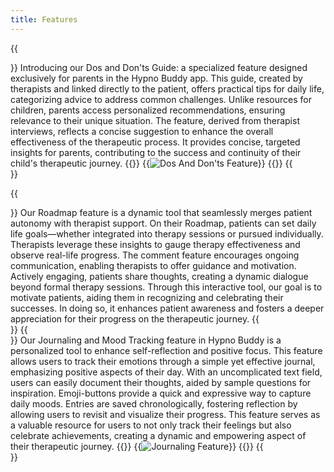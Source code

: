 ```yaml
---
title: Features
---
```


{{<section title="Dos And Don'ts Guide">}}
Introducing our Dos and Don'ts Guide: a specialized feature designed exclusively for parents in the Hypno Buddy app. This guide, created by therapists and linked directly to the patient, offers practical tips for daily life, categorizing advice to address common challenges. Unlike resources for children, parents access personalized recommendations, ensuring relevance to their unique situation. The feature, derived from therapist interviews, reflects a concise suggestion to enhance the overall effectiveness of the therapeutic process. It provides concise, targeted insights for parents, contributing to the success and continuity of their child's therapeutic journey.
{{<gallery>}}
{{<image src="FearOverview.png" alt="Dos And Don'ts Feature" caption="Overview over Dos And Don'ts Categories">}}
{{</gallery>}}
{{</section>}}

{{<section title="Roadmap">}}
Our Roadmap feature is a dynamic tool that seamlessly merges patient autonomy with therapist support. On their Roadmap, patients can set daily life goals—whether integrated into therapy sessions or pursued individually. Therapists leverage these insights to gauge therapy effectiveness and observe real-life progress.
The comment feature encourages ongoing communication, enabling therapists to offer guidance and motivation. Actively engaging, patients share thoughts, creating a dynamic dialogue beyond formal therapy sessions. Through this interactive tool, our goal is to motivate patients, aiding them in recognizing and celebrating their successes. In doing so, it enhances patient awareness and fosters a deeper appreciation for their progress on the therapeutic journey.
{{</section>}}
{{<section title="Journal and Mood Tracking" >}}
Our Journaling and Mood Tracking feature in Hypno Buddy is a personalized tool to enhance self-reflection and positive focus. This feature allows users to track their emotions through a simple yet effective journal, emphasizing positive aspects of their day. With an uncomplicated text field, users can easily document their thoughts, aided by sample questions for inspiration. Emoji-buttons provide a quick and expressive way to capture daily moods. Entries are saved chronologically, fostering reflection by allowing users to revisit and visualize their progress. This feature serves as a valuable resource for users to not only track their feelings but also celebrate achievements, creating a dynamic and empowering aspect of their therapeutic journey.
{{<gallery>}}
{{<image src="JournalingFeat.png" alt="Journaling Feature" caption="Moodtracking Feature">}}
{{</gallery>}}
{{</section>}}
